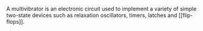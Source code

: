A multivibrator is an electronic circuit used to implement a variety of simple two-state devices such as relaxation oscillators, timers, latches and [[flip-flops]].